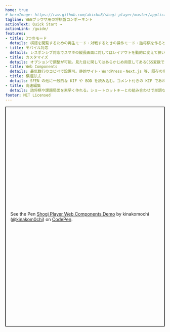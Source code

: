 ```yaml
---
home: true
# heroImage: https://raw.github.com/akicho8/shogi-player/master/application.png
tagline: WEBブラウザ用の将棋盤コンポーネント
actionText: Quick Start →
actionLink: /guide/
features:
- title: 3つのモード
  details: 棋譜を閲覧するための再生モード・対戦するときの操作モード・詰将棋を作るときの編集モードがある
- title: モバイル対応
  details: レスポンシブ対応でスマホの縦長画面に対してはレイアウトを動的に変えて狭い画面を活用する
- title: カスタマイズ
  details: オプションで調整が可能。見た目に関してはあらかじめ用意してあるCSS変数で対応する
- title: Web Components
  details: 最低数行のコピペで設置可。静的サイト・WordPress・Next.js 等、既存の環境に影響を与えず添える形で組み込める
- title: 棋譜形式
  details: SFEN の他に一般的な KIF や BOD を読み込む。コメント付きの KIF であればオプションで表示する
- title: 高速編集
  details: 詰将棋や課題局面を素早く作れる。ショートカットキーとの組み合わせで単調な繰り返し操作を減らす
footer: MIT Licensed
---
```


<p class="codepen" data-height="720" data-default-tab="html,result" data-slug-hash="PoBvmdg" data-user="kinakom0chi" style="height: 691.2989501953125px; box-sizing: border-box; display: flex; align-items: center; justify-content: center; border: 2px solid; margin: 1em 0; padding: 1em;">
  <span>See the Pen <a href="https://codepen.io/kinakom0chi/pen/PoBvmdg">
  Shogi Player Web Components Demo</a> by kinakomochi (<a href="https://codepen.io/kinakom0chi">@kinakom0chi</a>)
  on <a href="https://codepen.io">CodePen</a>.</span>
</p>
<script async src="https://cpwebassets.codepen.io/assets/embed/ei.js"></script>

<!-- <ShogiPlayerWcWrapper -->
<!--   sp_layout="horizontal" -->
<!--   sp_controller="true" -->
<!--   sp_slider="true" -->
<!--   sp_body="position sfen lnsgkgsnl/1r7/ppppppppp/9/9/9/PPPPPPPPP/1B5R1/LNSGKGSNL w - 1 moves 7a6b 7g7f 5c5d 2g2f 5a4b 2f2e 4b3b 2e2d 2c2d 2h2d 6b5c 2d2f P*2c 3i4h 8c8d 7i7h 8d8e 8h7g 4a4b 5g5f 6a5b 6g6f 7c7d 7g6h 5c6d 7h6g 5b5c 6i7h 9c9d 9g9f 5c4d 6f6e 6d7c 4h5g 8b6b 8i7g 6b8b 5g6f 1c1d 1g1f 9d9e 9f9e 8e8f 8g8f 9a9e P*9g 9e9g 9i9g P*9f 7g8e 9f9g+ 8e7c+ 8a7c P*9d 8b9b S*8c 9b9a 2f2h P*8g 6h4f 5d5e 6f5e 4d4e 4f5g 7c6e 5g8d N*3e L*2g 3e2g+ 2h2g 8g8h+ 7h6h 9g8g 5e6f 8h7h 6g7h 8g7h 6h7h L*6d P*6g 4e5f P*5h P*5g 2g2f L*5c 6f6e 6d6e 5i6h 5g5h+ 4i5h P*5g 5h4h S*8i N*7i P*8g 7h8g S*7h N*6f 9a8a 9d9c+ 7h8g+ 7i8g 8a8c 9c8c G*7h 6h5i S*5h" -->
<!--   /> -->
